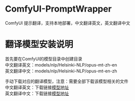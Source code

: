 # ComfyUI-PromptWrapper

ComfyUI 提示翻译，支持本地部署，中文翻译英文，英文翻译中文

# 翻译模型安装说明

首先要在ComfyUI的模型目录中创建目录  
中文翻译英文：models/nlp/Helsinki-NLP/opus-mt-zh-en  
英文翻译中文：models/nlp/Helsinki-NLP/opus-mt-en-zh  

手动下载对应的翻译模型，注意：需要全部下载该模型相关的文件  
中文翻译英文：下载链接[模型地址](https://hf-mirror.com/Helsinki-NLP/opus-mt-zh-en/tree/main)  
英文翻译中文：下载链接[模型地址](https://hf-mirror.com/Helsinki-NLP/opus-mt-en-zh/tree/main)  


